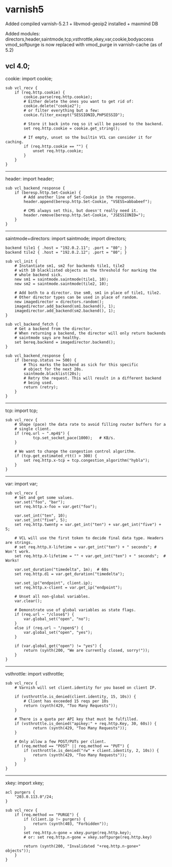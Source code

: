 # varnish5

Added compiled varnish-5.2.1 + libvmod-geoip2 installed + maxmind DB

Added modules: directors,header,saintmode,tcp,vsthrottle,xkey,var,cookie,bodyaccess
vmod_softpurge is now replaced with vmod_purge in varnish-cache (as of 5.2)

vcl 4.0;
----------

cookie:
import cookie;

    sub vcl_recv {
        if (req.http.cookie) {
            cookie.parse(req.http.cookie);
            # Either delete the ones you want to get rid of:
            cookie.delete("cookie2");
            # or filter everything but a few:
            cookie.filter_except("SESSIONID,PHPSESSID");

            # Store it back into req so it will be passed to the backend.
            set req.http.cookie = cookie.get_string();

            # If empty, unset so the builtin VCL can consider it for caching.
            if (req.http.cookie == "") {
                unset req.http.cookie;
            }
        }
    }

----------

header:
import header;

    sub vcl_backend_response {
        if (beresp.http.Set-Cookie) {
            # Add another line of Set-Cookie in the response.
            header.append(beresp.http.Set-Cookie, "VSESS=abbabeef");

            # CMS always set this, but doesn't really need it.
            header.remove(beresp.http.Set-Cookie, "JSESSIONID=");
        }
    }

----------

saintmode+directors:
import saintmode;
import directors;

    backend tile1 { .host = "192.0.2.11"; .port = "80"; }
    backend tile2 { .host = "192.0.2.12"; .port = "80"; }

    sub vcl_init {
        # Instantiate sm1, sm2 for backends tile1, tile2
        # with 10 blacklisted objects as the threshold for marking the
        # whole backend sick.
        new sm1 = saintmode.saintmode(tile1, 10);
        new sm2 = saintmode.saintmode(tile2, 10);

        # Add both to a director. Use sm0, sm1 in place of tile1, tile2.
        # Other director types can be used in place of random.
        new imagedirector = directors.random();
        imagedirector.add_backend(sm1.backend(), 1);
        imagedirector.add_backend(sm2.backend(), 1);
    }

    sub vcl_backend_fetch {
        # Get a backend from the director.
        # When returning a backend, the director will only return backends
        # saintmode says are healthy.
        set bereq.backend = imagedirector.backend();
    }

    sub vcl_backend_response {
        if (beresp.status >= 500) {
            # This marks the backend as sick for this specific
            # object for the next 20s.
            saintmode.blacklist(20s);
            # Retry the request. This will result in a different backend
            # being used.
            return (retry);
        }
    }

----------

tcp:
import tcp;

    sub vcl_recv {
        # Shape (pace) the data rate to avoid filling router buffers for a
        # single client.
        if (req.url ~ ".mp4$") {
                tcp.set_socket_pace(1000);   # KB/s.
        }

        # We want to change the congestion control algorithm.
        if (tcp.get_estimated_rtt() > 300) {
            set req.http.x-tcp = tcp.congestion_algorithm("hybla");
        }
    }

----------

var:
import var;

    sub vcl_recv {
        # Set and get some values.
        var.set("foo", "bar");
        set req.http.x-foo = var.get("foo");

        var.set_int("ten", 10);
        var.set_int("five", 5);
        set req.http.twenty = var.get_int("ten") + var.get_int("five") + 5;

        # VCL will use the first token to decide final data type. Headers are strings.
        # set req.http.X-lifetime = var.get_int("ten") + " seconds"; #  Won't work.
        set req.http.X-lifetime = "" + var.get_int("ten") + " seconds";  # Works!

        var.set_duration("timedelta", 1m);  # 60s
        set req.http.d1 = var.get_duration("timedelta");

        var.set_ip("endpoint", client.ip);
        set req.http.x-client = var.get_ip("endpoint");

        # Unset all non-global variables.
        var.clear();

        # Demonstrate use of global variables as state flags.
        if (req.url ~ "/close$") {
            var.global_set("open", "no");
        }
        else if (req.url ~ "/open$") {
            var.global_set("open", "yes");
        }

        if (var.global_get("open") != "yes") {
            return (synth(200, "We are currently closed, sorry!"));
        }
    }

----------

vsthrottle:
import vsthrottle;

    sub vcl_recv {
        # Varnish will set client.identity for you based on client IP.

        if (vsthrottle.is_denied(client.identity, 15, 10s)) {
            # Client has exceeded 15 reqs per 10s
            return (synth(429, "Too Many Requests"));
        }

        # There is a quota per API key that must be fulfilled.
        if (vsthrottle.is_denied("apikey:" + req.http.Key, 30, 60s)) {
                return (synth(429, "Too Many Requests"));
        }

        # Only allow a few POST/PUTs per client.
        if (req.method == "POST" || req.method == "PUT") {
            if (vsthrottle.is_denied("rw" + client.identity, 2, 10s)) {
                return (synth(429, "Too Many Requests"));
            }
        }
    }

----------

xkey:
import xkey;

    acl purgers {
        "203.0.113.0"/24;
    }

    sub vcl_recv {
        if (req.method == "PURGE") {
            if (client.ip !~ purgers) {
                return (synth(403, "Forbidden"));
            }
            set req.http.n-gone = xkey.purge(req.http.key);
            # or: set req.http.n-gone = xkey.softpurge(req.http.key)

            return (synth(200, "Invalidated "+req.http.n-gone+" objects"));
        }
    }


